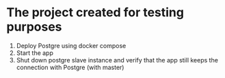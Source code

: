 # The project created for testing purposes

1. Deploy Postgre using docker compose
2. Start the app
3. Shut down postgre slave instance and verify that the app still keeps the connection with Postgre (with master)
